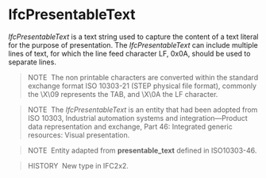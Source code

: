 # IfcPresentableText

_IfcPresentableText_ is a text string used to capture the content of a text literal for the purpose of presentation. The _IfcPresentableText_ can include multiple lines of text, for which the line feed character LF, 0x0A, should be used to separate lines.

> NOTE&nbsp; The non printable characters are converted within the standard exchange format ISO 10303-21 (STEP physical file format), commonly the \X\09 represents the TAB, and \X\0A the LF character.

> NOTE&nbsp; The _IfcPresentableText_ is an entity that had been adopted from ISO 10303, Industrial automation systems and integration&mdash;Product data representation and exchange, Part 46: Integrated generic resources: Visual presentation.

> NOTE&nbsp; Entity adapted from **presentable_text** defined in ISO10303-46.

> HISTORY&nbsp; New type in IFC2x2.
